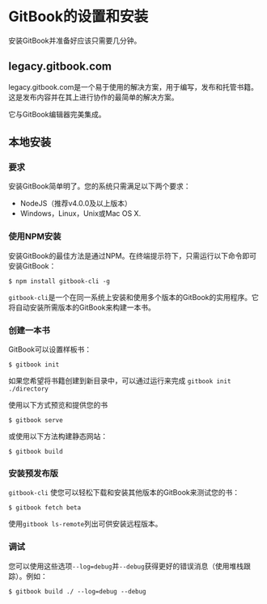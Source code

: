 # GitBook的设置和安装

安装GitBook并准备好应该只需要几分钟。

## legacy.gitbook.com

legacy.gitbook.com是一个易于使用的解决方案，用于编写，发布和托管书籍。这是发布内容并在其上进行协作的最简单的解决方案。

它与GitBook编辑器完美集成。

## 本地安装

### 要求

安装GitBook简单明了。您的系统只需满足以下两个要求：

- NodeJS（推荐v4.0.0及以上版本）
- Windows，Linux，Unix或Mac OS X.

### 使用NPM安装

安装GitBook的最佳方法是通过NPM。在终端提示符下，只需运行以下命令即可安装GitBook：

`$ npm install gitbook-cli -g`

`gitbook-cli`是一个在同一系统上安装和使用多个版本的GitBook的实用程序。它将自动安装所需版本的GitBook来构建一本书。

### 创建一本书

GitBook可以设置样板书：

`$ gitbook init`

如果您希望将书籍创建到新目录中，可以通过运行来完成 `gitbook init ./directory`

使用以下方式预览和提供您的书

`$ gitbook serve`

或使用以下方法构建静态网站：

`$ gitbook build`

### 安装预发布版

`gitbook-cli` 使您可以轻松下载和安装其他版本的GitBook来测试您的书：

`$ gitbook fetch beta`

使用`gitbook ls-remote`列出可供安装远程版本。

### 调试

您可以使用这些选项`--log=debug`并`--debug`获得更好的错误消息（使用堆栈跟踪）。例如：

`$ gitbook build ./ --log=debug --debug`
